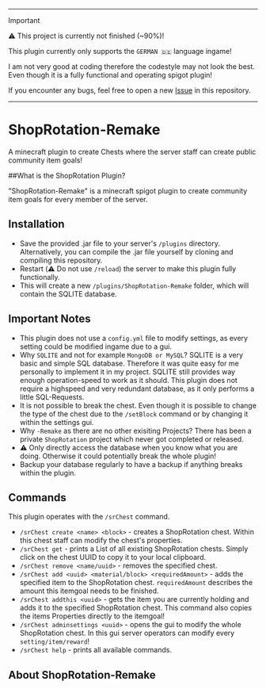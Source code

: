 
---

>[!IMPORTANT]
>:warning: This project is currently not finished (~90%)!
>
>This plugin currently only supports the `GERMAN 🇩🇪` language ingame!
>
>I am not very good at coding therefore the codestyle may not look the best.
>Even though it is a fully functional and operating spigot plugin!
>
>If you encounter any bugs, feel free to open a new [Issue](https://github.com/NYC_1809/ShopRotation-Remake/issues) in this repository.

---


# ShopRotation-Remake
A minecraft plugin to create Chests where the server staff can create public community item goals!

##What is the ShopRotation Plugin?

"ShopRotation-Remake" is a minecraft spigot plugin to create community item goals for every member of the server.

## Installation

- Save the provided .jar file to your server's `/plugins` directory. Alternatively, you can compile the .jar file yourself by cloning and compiling this repository.
- Restart (⚠️ Do not use `/reload`) the server to make this plugin fully functionally.
- This will create a new `/plugins/ShopRotation-Remake` folder, which will contain the SQLITE database.

## Important Notes

- This plugin does not use a `config.yml` file to modify settings, as every setting could be modified ingame due to a gui.
- Why `SQLITE` and not for example `MongoDB or MySQL`? SQLITE is a very basic and simple SQL database. Therefore it was quite easy for me personally to implement it in my project. SQLITE still provides way enough operation-speed to work as it should. This plugin does not require a highspeed and very redundant database, as it only performs a little SQL-Requests.
- It is not possible to break the chest. Even though it is possible to change the type of the chest due to the `/setBlock` command or by changing it within the settings gui.
- Why `-Remake` as there are no other exisiting Projects? There has been a private `ShopRotation` project which never got completed or released.
- ⚠️ Only directly access the database when you know what you are doing. Otherwise it could potentially break the whole plugin!
- Backup your database regularly to have a backup if anything breaks within the plugin.

## Commands
This plugin operates with the `/srChest` command.

- `/srChest create <name> <block>` - creates a ShopRotation chest. Within this chest staff can modify the chest's properties.
- `/srChest get` - prints a List of all existing ShopRotation chests. Simply click on the chest UUID to copy it to your local clipboard.
- `/srChest remove <name/uuid>` - removes the specified chest.
- `/srChest add <uuid> <material/block> <requiredAmount>` - adds the specified item to the ShopRotation chest. `requiredAmount` describes the amount this itemgoal needs to be finished.
- `/srChest addthis <uuid>` - gets the item you are currently holding and adds it to the specified ShopRotation chest. This command also copies the items Properties directly to the itemgoal!
- `/srChest adminsettings <uuid>` - opens the gui to modify the whole ShopRotation chest. In this gui server operators can modify every `setting/item/reward`!
- `/srChest help` - prints all available commands.

## About ShopRotation-Remake



